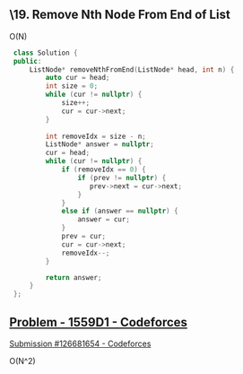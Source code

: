 ## \19. Remove Nth Node From End of List 

O(N)

```c++
 class Solution {
 public:
     ListNode* removeNthFromEnd(ListNode* head, int n) {
         auto cur = head;
         int size = 0;
         while (cur != nullptr) {
             size++;
             cur = cur->next;
         }
         
         int removeIdx = size - n;
         ListNode* answer = nullptr;
         cur = head;
         while (cur != nullptr) {
             if (removeIdx == 0) {
                 if (prev != nullptr) {
                    prev->next = cur->next;
                 }
             }
             else if (answer == nullptr) {
                 answer = cur;
             }
             prev = cur;
             cur = cur->next;
             removeIdx--;
         }

         return answer;
     }
 };
```



## [Problem - 1559D1 - Codeforces](https://codeforces.com/problemset/problem/1559/D1)

[Submission #126681654 - Codeforces](https://codeforces.com/contest/1559/submission/126681654)

O(N^2)